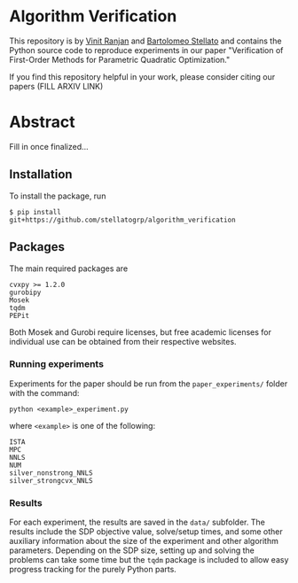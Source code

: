 # Algorithm Verification
This repository is by [Vinit Ranjan](https://vinitranjan1.github.io/) and [Bartolomeo Stellato](https://stellato.io/) and contains the Python source code to reproduce experiments in our paper "Verification of First-Order Methods for Parametric Quadratic Optimization."

If you find this repository helpful in your work, please consider citing our papers (FILL ARXIV LINK)

# Abstract
Fill in once finalized...

## Installation
To install the package, run
```
$ pip install git+https://github.com/stellatogrp/algorithm_verification
```

## Packages
The main required packages are
```
cvxpy >= 1.2.0
gurobipy
Mosek
tqdm
PEPit
```
Both Mosek and Gurobi require licenses, but free academic licenses for individual use can be obtained from their respective websites.

### Running experiments
Experiments for the paper should be run from the `paper_experiments/` folder with the command:
```
python <example>_experiment.py
```
where ```<example>``` is one of the following:
```
ISTA
MPC
NNLS
NUM
silver_nonstrong_NNLS
silver_strongcvx_NNLS
```

### Results
For each experiment, the results are saved in the `data/` subfolder.
The results include the SDP objective value, solve/setup times, and some other auxiliary information about the size of the experiment and other algorithm parameters.
Depending on the SDP size, setting up and solving the problems can take some time but the `tqdm` package is included to allow easy progress tracking for the purely Python parts.
